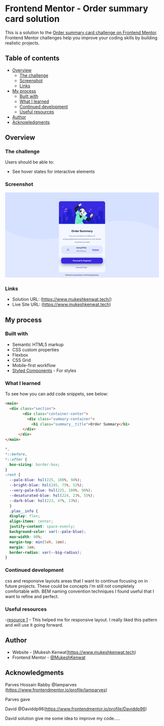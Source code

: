 # Frontend Mentor - Order summary card solution

This is a solution to the [Order summary card challenge on Frontend Mentor](https://www.frontendmentor.io/challenges/order-summary-component-QlPmajDUj). Frontend Mentor challenges help you improve your coding skills by building realistic projects. 

## Table of contents

- [Overview](#overview)
  - [The challenge](#the-challenge)
  - [Screenshot](#screenshot)
  - [Links](#links)
- [My process](#my-process)
  - [Built with](#built-with)
  - [What I learned](#what-i-learned)
  - [Continued development](#continued-development)
  - [Useful resources](#useful-resources)
- [Author](#author)
- [Acknowledgments](#acknowledgments)

## Overview

### The challenge

Users should be able to:

- See hover states for interactive elements

### Screenshot

![](./sceenshot.png)


### Links

- Solution URL: (https://www.mukeshkenwat.tech/)
- Live Site URL: (https://www.mukeshkenwat.tech)

## My process

### Built with

- Semantic HTML5 markup
- CSS custom properties
- Flexbox
- CSS Grid
- Mobile-first workflow
- [Styled Components](https://styled-components.com/) - For styles


### What I learned

To see how you can add code snippets, see below:

```html
<main>
  <div class="section">
        <div class="container-center">
          <div class="summary-container">
            <h1 class="summary__title">Order Summary</h1>
        </div>
      </div>
</main>

```
```css
*,
*::before,
*::after {
  box-sizing: border-box;
}
:root {
  --pale-blue: hsl(225, 100%, 94%);
  --bright-blue: hsl(245, 75%, 52%);
  --very-pale-blue: hsl(225, 100%, 98%);
  --desaturated-blue: hsl(224, 23%, 55%);
  --dark-blue: hsl(223, 47%, 23%);
  }
  .plan__info {
  display: flex;
  align-items: center;
  justify-content: space-evenly;
  background-color: var(--pale-blue);
  max-width: 90%;
  margin-top: min(5vh, 1em);
  margin: 1em;
  border-radius: var(--big-radius);
}


```

### Continued development

css and responsive layouts areas that I want to continue focusing on in future projects. These could be concepts i'm still not completely comfortable with. BEM naming convention techniques I found useful that I want to refine and perfect.

### Useful resources

-[resource 1](https://courses.kevinpowell.co/courses/conquering-responsive-layouts) - This helped me for responsive layout. I really liked this pattern and will use it going forward.

## Author

- Website - [Mukesh Kenwat]https://www.mukeshkenwat.tech)
- Frontend Mentor - [@MukeshKenwat](https://www.frontendmentor.io/profile/MukeshKenwat)


## Acknowledgments

Parves Hossain Rabby
@Iamparves (https://www.frontendmentor.io/profile/Iamparves)

Parves gave 

David
@Daviddp96(https://www.frontendmentor.io/profile/Daviddp96)

David solution give me some idea to improve my code.....

